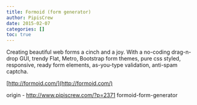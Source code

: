 ```yaml
---
title: Formoid (form generator)
author: PipisCrew
date: 2015-02-07
categories: []
toc: true
---
```


Creating beautiful web forms a cinch and a joy. With a no-coding drag-n-drop GUI, trendy Flat, Metro, Bootstrap form themes, pure css styled, responsive, ready form elements, as-you-type validation, anti-spam captcha.

[http://formoid.com/](http://formoid.com/)

origin - http://www.pipiscrew.com/?p=2371 formoid-form-generator